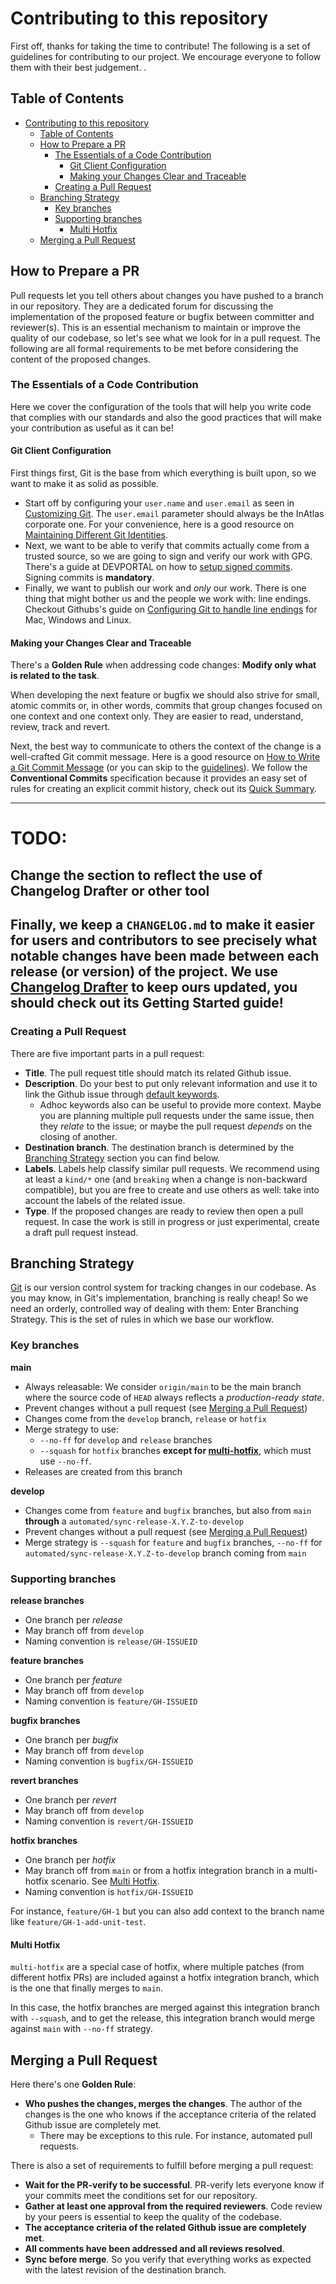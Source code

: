 # Contributing to this repository

First off, thanks for taking the time to contribute! The following is a set of guidelines for contributing to our project.
We encourage everyone to follow them with their best judgement.
.

## Table of Contents

- [Contributing to this repository](#contributing-to-this-repository)
  - [Table of Contents](#table-of-contents)
  - [How to Prepare a PR](#how-to-prepare-a-pr)
    - [The Essentials of a Code Contribution](#the-essentials-of-a-code-contribution)
      - [Git Client Configuration](#git-client-configuration)
      - [Making your Changes Clear and Traceable](#making-your-changes-clear-and-traceable)
    - [Creating a Pull Request](#creating-a-pull-request)
  - [Branching Strategy](#branching-strategy)
    - [Key branches](#key-branches)
    - [Supporting branches](#supporting-branches)
      - [Multi Hotfix](#multi-hotfix)
  - [Merging a Pull Request](#merging-a-pull-request)

## How to Prepare a PR
Pull requests let you tell others about changes you have pushed to a branch in our repository. They are a dedicated forum for discussing the implementation of the proposed feature or bugfix between committer and reviewer(s).
This is an essential mechanism to maintain or improve the quality of our codebase, so let's see what we look for in a pull request. The following are all formal requirements to be met before considering the content of the proposed changes.

### The Essentials of a Code Contribution

Here we cover the configuration of the tools that will help you write code that complies with our standards and also the good practices that will make your contribution as useful as it can be!

#### Git Client Configuration

First things first, Git is the base from which everything is built upon, so we want to make it as solid as possible.

- Start off by configuring your `user.name` and `user.email` as seen in [Customizing Git](https://git-scm.com/book/en/v2/Customizing-Git-Git-Configuration). The `user.email` parameter should always be the InAtlas corporate one. For your convenience, here is a good resource on [Maintaining Different Git Identities](https://xam.io/2017/gitconfig/).
- Next, we want to be able to verify that commits actually come from a trusted source, so we are going to sign and verify our work with GPG.  There's a guide at DEVPORTAL on how to [setup signed commits](https://docs.github.com/en/authentication/managing-commit-signature-verification/about-commit-signature-verification#gpg-commit-signature-verification). Signing commits is **mandatory**.
- Finally, we want to publish our work and *only* our work. There is one thing that might bother us and the people we work with: line endings. Checkout Githubs's guide on [Configuring Git to handle line endings](https://docs.github.com/en/github/using-git/configuring-git-to-handle-line-endings) for Mac, Windows and Linux.

#### Making your Changes Clear and Traceable

There's a **Golden Rule** when addressing code changes: **Modify only what is related to the task**.

When developing the next feature or bugfix we should also strive for small, atomic commits or, in other words, commits that group changes focused on one context and one context only.
They are easier to read, understand, review, track and revert.

Next, the best way to communicate to others the context of the change is a well-crafted Git commit message. Here is a good resource on [How to Write a Git Commit Message](https://chris.beams.io/posts/git-commit/) (or you can skip to the [guidelines](https://chris.beams.io/posts/git-commit/#seven-rules)). We follow the **Conventional Commits** specification because it provides an easy set of rules for creating an explicit commit history, check out its [Quick Summary](https://www.conventionalcommits.org/en/v1.0.0/#summary).

---
# TODO: 
## Change the section to reflect the use of Changelog Drafter or other tool
Finally, we keep a `CHANGELOG.md` to make it easier for users and contributors to see precisely what notable changes have been made between each release (or version) of the project.
We use [Changelog Drafter](https://apps.inditex.com/devportal/ecosystems/app-definition-and-cicd/products/changelog-drafter) to keep ours updated, you should check out its Getting Started guide!
---
### Creating a Pull Request

There are five important parts in a pull request:
- **Title**. The pull request title should match its related Github issue.
- **Description**. Do your best to put only relevant information and use it to link the Github issue through [default keywords](https://docs.github.com/en/free-pro-team@latest/github/managing-your-work-on-github/linking-a-pull-request-to-an-issue#linking-a-pull-request-to-an-issue-using-a-keyword).
  - Adhoc keywords also can be useful to provide more context. Maybe you are planning multiple pull requests under the same issue, then they _relate_ to the issue; or maybe the pull request _depends_ on the closing of another.
- **Destination branch**. The destination branch is determined by the [Branching Strategy](#branching-strategy) section you can find below.
- **Labels**. Labels help classify similar pull requests. We recommend using at least a `kind/*` one (and `breaking` when a change is non-backward compatible), but you are free to create and use others as well: take into account the labels of the related issue.
- **Type**. If the proposed changes are ready to review then open a pull request. In case the work is still in progress or just experimental, create a draft pull request instead.

## Branching Strategy

[Git](https://git-scm.com/) is our version control system for tracking changes in our codebase. As you may know, in Git's implementation, branching is really cheap!
So we need an orderly, controlled way of dealing with them: Enter Branching Strategy. This is the set of rules in which we base our workflow.

### Key branches

**main**
- Always releasable: We consider `origin/main` to be the main branch where the source code of `HEAD` always reflects a *production-ready state*.
- Prevent changes without a pull request (see [Merging a Pull Request](#merging-a-pull-request))
- Changes come from the `develop` branch, `release` or `hotfix`
- Merge strategy to use:
  - `--no-ff` for `develop` and `release` branches
  - `--squash` for `hotfix` branches **except for [multi-hotfix](#multi-hotfix)**, which must use `--no-ff`.
- Releases are created from this branch

**develop**
- Changes come from `feature` and `bugfix` branches, but also from `main` **through** a `automated/sync-release-X.Y.Z-to-develop`
- Prevent changes without a pull request (see [Merging a Pull Request](#merging-a-pull-request))
- Merge strategy is `--squash` for `feature` and `bugfix` branches, `--no-ff` for `automated/sync-release-X.Y.Z-to-develop` branch coming from `main`

### Supporting branches

**release branches**
- One branch per *release*
- May branch off from `develop`
- Naming convention is `release/GH-ISSUEID`

**feature branches**
- One branch per *feature*
- May branch off from `develop`
- Naming convention is `feature/GH-ISSUEID`

**bugfix branches**
- One branch per *bugfix*
- May branch off from `develop`
- Naming convention is `bugfix/GH-ISSUEID`

**revert branches**
- One branch per *revert*
- May branch off from `develop`
- Naming convention is `revert/GH-ISSUEID`

**hotfix branches**
- One branch per *hotfix*
- May branch off from `main` or from a hotfix integration branch in a multi-hotfix scenario. See [Multi Hotfix](#multi-hotfix).
- Naming convention is `hotfix/GH-ISSUEID`

For instance, `feature/GH-1` but you can also add context to the branch name like `feature/GH-1-add-unit-test`.

#### Multi Hotfix
`multi-hotfix` are a special case of hotfix, where multiple patches (from different hotfix PRs) are included against a hotfix integration branch, which is the one that finally merges to `main`.

In this case, the hotfix branches are merged against this integration branch with `--squash`, and to get the release, this integration branch would merge against `main` with `--no-ff` strategy.

## Merging a Pull Request

Here there's one **Golden Rule**:
- **Who pushes the changes, merges the changes**. The author of the changes is the one who knows if the acceptance criteria of the related Github issue are completely met.
  - There may be exceptions to this rule. For instance, automated pull requests.

There is also a set of requirements to fulfill before merging a pull request:
- **Wait for the PR-verify to be successful**. PR-verify lets everyone know if your commits meet the conditions set for our repository.
- **Gather at least one approval from the required reviewers**. Code review by your peers is essential to keep the quality of the codebase.
- **The acceptance criteria of the related Github issue are completely met**.
- **All comments have been addressed and all reviews resolved**.
- **Sync before merge**. So you verify that everything works as expected with the latest revision of the destination branch.
